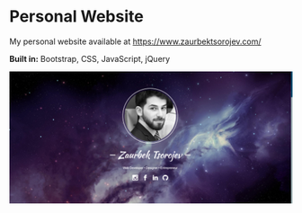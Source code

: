 # Personal Website
My personal website available at https://www.zaurbektsorojev.com/

**Built in:** Bootstrap, CSS, JavaScript, jQuery

![Alt text](https://github.com/ztsorojev/Personal_Website/blob/master/images/Screenshot.PNG)

